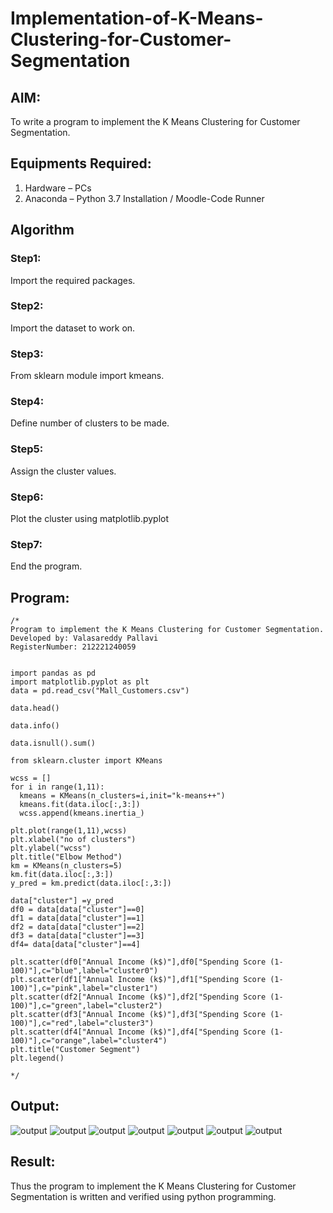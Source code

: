 # Implementation-of-K-Means-Clustering-for-Customer-Segmentation

## AIM:
To write a program to implement the K Means Clustering for Customer Segmentation.

## Equipments Required:
1. Hardware – PCs
2. Anaconda – Python 3.7 Installation / Moodle-Code Runner

## Algorithm
### Step1:
Import the required packages.

### Step2:
Import the dataset to work on.

### Step3:
From sklearn module import kmeans.

### Step4:
Define number of clusters to be made.

### Step5:
Assign the cluster values.

### Step6:
Plot the cluster using matplotlib.pyplot

### Step7:
End the program. 

## Program:
```
/*
Program to implement the K Means Clustering for Customer Segmentation.
Developed by: Valasareddy Pallavi
RegisterNumber: 212221240059 


import pandas as pd
import matplotlib.pyplot as plt
data = pd.read_csv("Mall_Customers.csv")

data.head()

data.info()

data.isnull().sum()

from sklearn.cluster import KMeans

wcss = []
for i in range(1,11):
  kmeans = KMeans(n_clusters=i,init="k-means++")
  kmeans.fit(data.iloc[:,3:])
  wcss.append(kmeans.inertia_)

plt.plot(range(1,11),wcss)
plt.xlabel("no of clusters")
plt.ylabel("wcss")
plt.title("Elbow Method")
km = KMeans(n_clusters=5)
km.fit(data.iloc[:,3:])
y_pred = km.predict(data.iloc[:,3:])

data["cluster"] =y_pred
df0 = data[data["cluster"]==0]
df1 = data[data["cluster"]==1]
df2 = data[data["cluster"]==2]
df3 = data[data["cluster"]==3]
df4= data[data["cluster"]==4]

plt.scatter(df0["Annual Income (k$)"],df0["Spending Score (1-100)"],c="blue",label="cluster0")
plt.scatter(df1["Annual Income (k$)"],df1["Spending Score (1-100)"],c="pink",label="cluster1")
plt.scatter(df2["Annual Income (k$)"],df2["Spending Score (1-100)"],c="green",label="cluster2")
plt.scatter(df3["Annual Income (k$)"],df3["Spending Score (1-100)"],c="red",label="cluster3")
plt.scatter(df4["Annual Income (k$)"],df4["Spending Score (1-100)"],c="orange",label="cluster4")
plt.title("Customer Segment")
plt.legend()

*/
```

## Output:
![output](https://github.com/Nagajyothichinta/Implementation-of-K-Means-Clustering-for-Customer-Segmentation/blob/0c345c821e5b1600aa69ba0d5309cc62f079ab98/c1.png)
![output](https://github.com/Nagajyothichinta/Implementation-of-K-Means-Clustering-for-Customer-Segmentation/blob/0c345c821e5b1600aa69ba0d5309cc62f079ab98/c2.png)
![output](https://github.com/Nagajyothichinta/Implementation-of-K-Means-Clustering-for-Customer-Segmentation/blob/0c345c821e5b1600aa69ba0d5309cc62f079ab98/c3.png)
![output](https://github.com/Nagajyothichinta/Implementation-of-K-Means-Clustering-for-Customer-Segmentation/blob/0c345c821e5b1600aa69ba0d5309cc62f079ab98/c4.png)
![output](https://github.com/Nagajyothichinta/Implementation-of-K-Means-Clustering-for-Customer-Segmentation/blob/0c345c821e5b1600aa69ba0d5309cc62f079ab98/c5.png)
![output](https://github.com/Nagajyothichinta/Implementation-of-K-Means-Clustering-for-Customer-Segmentation/blob/0c345c821e5b1600aa69ba0d5309cc62f079ab98/c6.png)
![output](https://github.com/Nagajyothichinta/Implementation-of-K-Means-Clustering-for-Customer-Segmentation/blob/0c345c821e5b1600aa69ba0d5309cc62f079ab98/c7.png)
## Result:
Thus the program to implement the K Means Clustering for Customer Segmentation is written and verified using python programming.
